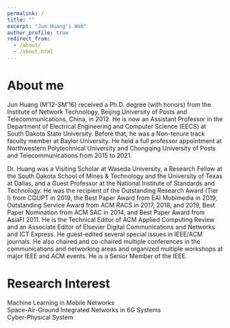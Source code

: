 ```yaml
---
permalink: /
title: ""
excerpt: "Jun Huang's Web"
author_profile: true
redirect_from: 
  - /about/
  - /about.html
---
```





About me
======
Jun Huang (M’12-SM’16) received a Ph.D. degree (with honors) from the Institute of Network Technology, Beijing University of Posts and Telecommunications, China, in 2012. He is now an Assistant Professor in the Department of Electrical Engineering and Computer Science (EECS) at South Dakota State University. Before that, he was a Non-tenure track faculty member at Baylor University. He held a full professor appointment at Northwestern Polytechnical University and Chongqing University of Posts and Telecommunications from 2015 to 2021.

Dr. Huang was a Visiting Scholar at Waseda University, a Research Fellow at the South Dakota School of Mines & Technology and the University of Texas at Dallas, and a Guest Professor at the National Institute of Standards and Technology. He was the recipient of the Outstanding Research Award (Tier I) from CQUPT in 2019, the Best Paper Award from EAI Mobimedia in 2019, Outstanding Service Award from ACM RACS in 2017, 2018, and 2019, Best Paper Nomination from ACM SAC in 2014, and Best Paper Award from AsiaFI 2011. He is the Technical Editor of ACM Applied Computing Review and an Associate Editor of Elsevier Digital Communications and Networks and ICT Express. He guest-edited several special issues in IEEE/ACM journals. He also chaired and co-chaired multiple conferences in the communications and networking areas and organized multiple workshops at major IEEE and ACM events. He is a Senior Member of the IEEE. 


Research Interest
======
Machine Learning in Mobile Networks  <br> 
Space-Air-Ground Integrated Networks in 6G Systems  <br> 
Cyber-Physical System



